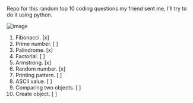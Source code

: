Repo for this random top 10 coding questions my friend sent me, I'll try to do it using python.


![image](https://github.com/user-attachments/assets/5ecd5a3c-ba13-4b08-99b1-135601f9246b)

01. Fibonacci. [x]
02. Prime number. [ ]
03. Palindrome. [x]
04. Factorial. [ ]
05. Armstrong. [x]
06. Random number. [x]
07. Printing pattern. [ ]
08. ASCII value. [ ]
09. Comparing two objects. [ ]
10. Create object. [ ]

